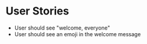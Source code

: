 # User Stories

- User should see "welcome, everyone"
- User should see an emoji in the welcome message